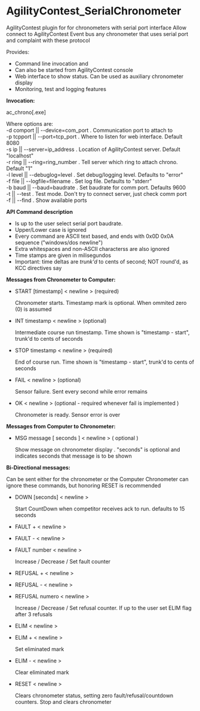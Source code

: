 # AgilityContest_SerialChronometer

AgilityContest plugin for for chronometers with serial port interface
Allow connect to AgilityContest Event bus any chronometer that uses serial port and complaint with these protocol

Provides:
- Command line invocation and
- Can also be started from AgilityContest console
- Web interface to show status. Can be used as auxiliary chronometer display
- Monitoring, test and logging features

**Invocation:**

ac_chrono[.exe] <options><br/>

Where options are:<br/>
    -d comport || --device=com_port .     Communication port to attach to<br/>
    -p tcpport || --port=tcp_port .   Where to listen for web interface. Default 8080<br/>
    -s ip || --server=ip_address .  Location of AgilityContest server. Default "localhost"<br/>
    -r ring || --ring=ring_number . Tell server which ring to attach chrono. Default "1"<br/>
    -l level || --debuglog=level .  Set debug/logging level. Defaults to "error"<br/>
    -f file || --logfile=filename . Set log file. Defaults to "stderr"<br/>
    -b baud || --baud=baudrate .    Set baudrate for comm port. Defaults 9600<br/>
    -t || --test .  Test mode. Don't try to connect server, just check comm port<br/>
    -f || --find .  Show available ports<br/>

**API Command description**
- Is up to the user select serial port baudrate. 
- Upper/Lower case is ignored
- Every command are ASCII text based, and ends with 0x0D 0x0A sequence ("windows/dos newline")
- Extra whitespaces and non-ASCII characterss are also ignored
- Time stamps are given in milisegundos
- Important: time deltas are _trunk'd_ to cents of second; NOT round'd, as KCC directives say

**Messages from Chronometer to Computer:**

* START [timestamp] < newline > (required) 

    Chronometer starts. Timestamp mark is optional. When ommited zero (0) is assumed
* INT timestamp < newline > (optional) 

    Intermediate course run timestamp. Time shown is "timestamp - start", trunk'd to cents of seconds
    
* STOP timestamp < newline > (required)

    End of course run. Time shown is "timestamp - start", trunk'd to cents of seconds
    
* FAIL < newline > (optional)

    Sensor failure. Sent every second while error remains
    
* OK < newline > (optional - required whenever fail is implemented )

    Chronometer is ready. Sensor error is over

**Messages from Computer to Chronometer:**

* MSG message [ seconds ] < newline > ( optional )

    Show message on chronometer display . "seconds" is optional and indicates seconds that message is to be shown

**Bi-Directional messages:**

Can be sent either for the chronometer or the Computer
Chronometer can ignore these commands, but honoring RESET is recommended

* DOWN [seconds] < newline >

    Start CountDown when competitor receives ack to run. defaults to 15 seconds

* FAULT + < newline >
* FAULT - < newline >
* FAULT number < newline >

    Increase / Decrease / Set fault counter

* REFUSAL + < newline >
* REFUSAL - < newline >
* REFUSAL numero < newline >

    Increase / Decrease / Set refusal counter. If up to the user set ELIM flag after 3 refusals

* ELIM < newline >
* ELIM + < newline >

    Set eliminated mark

* ELIM - < newline >

    Clear eliminated mark

* RESET < newline > 

    Clears chronometer status, setting zero fault/refusal/countdown counters. Stop and clears chronometer